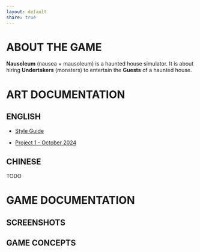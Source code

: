 ```yaml
---
layout: default
share: true
---
```

  
# ABOUT THE GAME  
  
**Nausoleum** (nausea + mausoleum) is a haunted house simulator. It is about hiring **Undertakers** (monsters) to entertain the **Guests** of a haunted house.  
  
# ART DOCUMENTATION  
  
## ENGLISH  
  
* [Style Guide](./style_guide.md#)  
  
* [Project 1 - October 2024](./project_1_en.md#)  
  
## CHINESE  
  
TODO  
  
# GAME DOCUMENTATION  
  
## SCREENSHOTS  
  
## GAME CONCEPTS  
